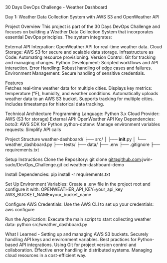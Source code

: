 30 Days DevOps Challenge - Weather Dashboard

Day 1: Weather Data Collection System with AWS S3 and OpenWeather API

Project Overview
This project is part of the 30 Days DevOps Challenge and focuses on building a Weather Data Collection System that incorporates essential DevOps principles. The system integrates:

External API Integration: OpenWeather API for real-time weather data.
Cloud Storage: AWS S3 for secure and scalable data storage.
Infrastructure as Code: Automating resource provisioning.
Version Control: Git for tracking and managing changes.
Python Development: Scripted workflows and API interaction.
Error Handling: Robust handling of edge cases and failures.
Environment Management: Secure handling of sensitive credentials.

Features           
Fetches real-time weather data for multiple cities.
Displays key metrics: temperature (°F), humidity, and weather conditions.
Automatically uploads weather data to an AWS S3 bucket.
Supports tracking for multiple cities.
Includes timestamps for historical data tracking.

Technical Architecture
Programming Language: Python 3.x
Cloud Provider: AWS (S3 for storage)
External API: OpenWeather API
Key Dependencies:
boto3: AWS SDK for Python
python-dotenv: Manage environment variables
requests: Simplify API calls

Project Structure
weather-dashboard/
  ├── src/
  │   ├── __init__.py
  │   └── weather_dashboard.py
  ├── tests/
  ├── data/
  ├── .env
  ├── .gitignore
  ├── requirements.txt

Setup Instructions
Clone the Repository:
git clone git@github.com:jwin-sudo/DevOps_Challenge.git
cd weather-dashboard-demo

Install Dependencies:
pip install -r requirements.txt

Set Up Environment Variables:
Create a .env file in the project root and configure it with:
OPENWEATHER_API_KEY=your_api_key
AWS_BUCKET_NAME=your_bucket_name

Configure AWS Credentials:
Use the AWS CLI to set up your credentials:
aws configure

Run the Application:
Execute the main script to start collecting weather data:
python src/weather_dashboard.py

What I Learned - 
Setting up and managing AWS S3 buckets.
Securely handling API keys and environment variables.
Best practices for Python-based API integrations.
Using Git for project version control and collaboration.
Effective error handling in distributed systems.
Managing cloud resources in a cost-efficient way.